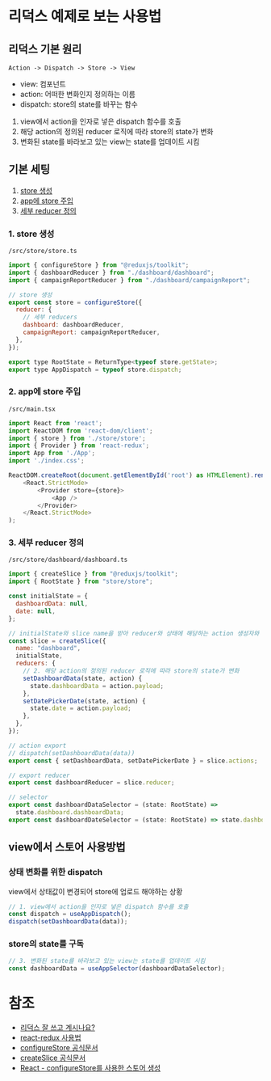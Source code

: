 # 리덕스 예제로 보는 사용법

## 리덕스 기본 원리

`Action -> Dispatch -> Store -> View`

- view: 컴포넌트
- action: 어떠한 변화인지 정의하는 이름
- dispatch: store의 state를 바꾸는 함수

1. view에서 action을 인자로 넣은 dispatch 함수를 호출
2. 해당 action의 정의된 reducer 로직에 따라 store의 state가 변화
3. 변화된 state를 바라보고 있는 view는 state를 업데이트 시킴

## 기본 세팅

1. [store 생성](#1-store-생성)
2. [app에 store 주입](#2-app에-store-주입)
3. [세부 reducer 정의](#3-세부-reducer-정의)

### 1. store 생성

`/src/store/store.ts`

```js
import { configureStore } from "@reduxjs/toolkit";
import { dashboardReducer } from "./dashboard/dashboard";
import { campaignReportReducer } from "./dashboard/campaignReport";

// store 생성
export const store = configureStore({
  reducer: {
    // 세부 reducers
    dashboard: dashboardReducer,
    campaignReport: campaignReportReducer,
  },
});

export type RootState = ReturnType<typeof store.getState>;
export type AppDispatch = typeof store.dispatch;
```

### 2. app에 store 주입

`/src/main.tsx`

```js
import React from 'react';
import ReactDOM from 'react-dom/client';
import { store } from './store/store';
import { Provider } from 'react-redux';
import App from './App';
import './index.css';

ReactDOM.createRoot(document.getElementById('root') as HTMLElement).render(
    <React.StrictMode>
        <Provider store={store}>
            <App />
        </Provider>
    </React.StrictMode>
);
```

### 3. 세부 reducer 정의

`/src/store/dashboard/dashboard.ts`

```js
import { createSlice } from "@reduxjs/toolkit";
import { RootState } from "store/store";

const initialState = {
  dashboardData: null,
  date: null,
};

// initialState와 slice name을 받아 reducer와 상태에 해당하는 action 생성자와 action type을 자동으로 생성
const slice = createSlice({
  name: "dashboard",
  initialState,
  reducers: {
    // 2. 해당 action의 정의된 reducer 로직에 따라 store의 state가 변화
    setDashboardData(state, action) {
      state.dashboardData = action.payload;
    },
    setDatePickerDate(state, action) {
      state.date = action.payload;
    },
  },
});

// action export
// dispatch(setDashboardData(data))
export const { setDashboardData, setDatePickerDate } = slice.actions;

// export reducer
export const dashboardReducer = slice.reducer;

// selector
export const dashboardDataSelector = (state: RootState) =>
  state.dashboard.dashboardData;
export const dashboardDateSelector = (state: RootState) => state.dashboard.date;
```

## view에서 스토어 사용방법

### 상태 변화를 위한 dispatch

view에서 상태값이 변경되어 store에 업로드 해야하는 상황

```js
// 1. view에서 action을 인자로 넣은 dispatch 함수를 호출
const dispatch = useAppDispatch();
dispatch(setDashboardData(data));
```

### store의 state를 구독

```js
// 3. 변화된 state를 바라보고 있는 view는 state를 업데이트 시킴
const dashboardData = useAppSelector(dashboardDataSelector);
```

# 참조

- [리덕스 잘 쓰고 계시나요?](https://ridicorp.com/story/how-to-use-redux-in-ridi/)
- [react-redux 사용법](https://kyounghwan01.github.io/blog/React/redux/redux-basic/#react-redux-%E1%84%89%E1%85%A1%E1%84%8B%E1%85%AD%E1%86%BC%E1%84%87%E1%85%A5%E1%86%B8)
- [configureStore 공식문서](https://redux-toolkit.js.org/api/configureStore)
- [createSlice 공식문서](https://redux-toolkit.js.org/api/createSlice)
- [React - configureStore를 사용한 스토어 생성](https://phsun102.tistory.com/103)

